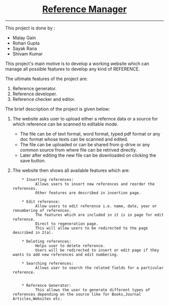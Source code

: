 <div align="center">
  <h1 ><a href="https://refmanage.netlify.app/">Reference Manager</a></h1>
</div>
<hr>

This project is done by :
* Malay Gain
* Rohan Gupta
* Sayak Rana
* Shivam Kumar

This project's main motive is to develop a working website which can manage all possible features to develop any kind of REFERENCE.

The ultimate features of the project are:
1. Reference generator.
2. Reference developer.
3. Reference checker and editor.

The brief description of the project is given below:

1. The website asks user to upload either a refernce data or a source for which reference can be scanned to editable mode.
      * The file can be of text format, word format, typed pdf format or any doc format whose texts can be scanned and edited.
      * The file can be uploaded or can be shared from g-drive or any common source from where file can be retrived directly.
      * Later after editing the new file can be downloaded on clicking the save button.

2.  The website then shows all available features which are:
        
            * Inserting references:
                  Allows users to insert new references and reorder the references.
                  Other features are described in insertion page.
                  
            * Edit reference:
                  Allow users to edit reference i.e. name, date, year or renumbering of references.
                  The features which are included in it is in page for edit reference.   
                  Direct to regeneration page.
                  This will allow users to be redirected to the page described in 2(a).
                  
            * Deleting references:
                  Helps user to delete reference.
                  Users will be redirected to insert or edit page if they wants to add new references and edit numbering.
                  
            * Searching references:
                  Allows user to search the related fields for a particular reference.
                  
            
            * Reference Generator:
                  This allows the user to generate different types of references depending on the source like for Books,Journal Articles,Websites etc.
                  
       
            

